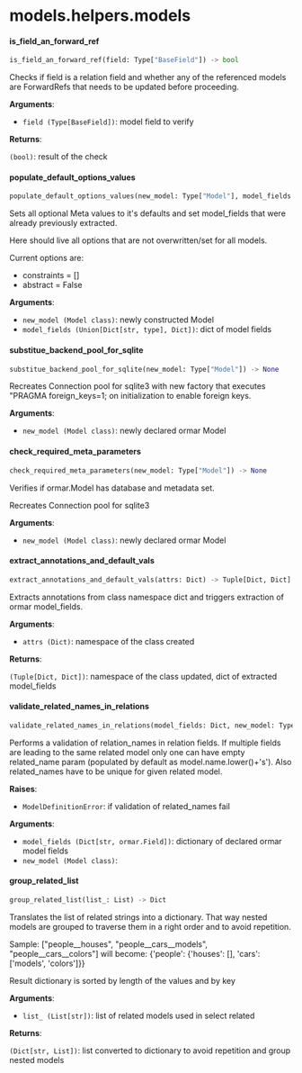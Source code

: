 <a name="models.helpers.models"></a>
# models.helpers.models

<a name="models.helpers.models.is_field_an_forward_ref"></a>
#### is\_field\_an\_forward\_ref

```python
is_field_an_forward_ref(field: Type["BaseField"]) -> bool
```

Checks if field is a relation field and whether any of the referenced models
are ForwardRefs that needs to be updated before proceeding.

**Arguments**:

- `field (Type[BaseField])`: model field to verify

**Returns**:

`(bool)`: result of the check

<a name="models.helpers.models.populate_default_options_values"></a>
#### populate\_default\_options\_values

```python
populate_default_options_values(new_model: Type["Model"], model_fields: Dict) -> None
```

Sets all optional Meta values to it's defaults
and set model_fields that were already previously extracted.

Here should live all options that are not overwritten/set for all models.

Current options are:
* constraints = []
* abstract = False

**Arguments**:

- `new_model (Model class)`: newly constructed Model
- `model_fields (Union[Dict[str, type], Dict])`: dict of model fields

<a name="models.helpers.models.substitue_backend_pool_for_sqlite"></a>
#### substitue\_backend\_pool\_for\_sqlite

```python
substitue_backend_pool_for_sqlite(new_model: Type["Model"]) -> None
```

Recreates Connection pool for sqlite3 with new factory that
executes "PRAGMA foreign_keys=1; on initialization to enable foreign keys.

**Arguments**:

- `new_model (Model class)`: newly declared ormar Model

<a name="models.helpers.models.check_required_meta_parameters"></a>
#### check\_required\_meta\_parameters

```python
check_required_meta_parameters(new_model: Type["Model"]) -> None
```

Verifies if ormar.Model has database and metadata set.

Recreates Connection pool for sqlite3

**Arguments**:

- `new_model (Model class)`: newly declared ormar Model

<a name="models.helpers.models.extract_annotations_and_default_vals"></a>
#### extract\_annotations\_and\_default\_vals

```python
extract_annotations_and_default_vals(attrs: Dict) -> Tuple[Dict, Dict]
```

Extracts annotations from class namespace dict and triggers
extraction of ormar model_fields.

**Arguments**:

- `attrs (Dict)`: namespace of the class created

**Returns**:

`(Tuple[Dict, Dict])`: namespace of the class updated, dict of extracted model_fields

<a name="models.helpers.models.validate_related_names_in_relations"></a>
#### validate\_related\_names\_in\_relations

```python
validate_related_names_in_relations(model_fields: Dict, new_model: Type["Model"]) -> None
```

Performs a validation of relation_names in relation fields.
If multiple fields are leading to the same related model
only one can have empty related_name param
(populated by default as model.name.lower()+'s').
Also related_names have to be unique for given related model.

**Raises**:

- `ModelDefinitionError`: if validation of related_names fail

**Arguments**:

- `model_fields (Dict[str, ormar.Field])`: dictionary of declared ormar model fields
- `new_model (Model class)`: 

<a name="models.helpers.models.group_related_list"></a>
#### group\_related\_list

```python
group_related_list(list_: List) -> Dict
```

Translates the list of related strings into a dictionary.
That way nested models are grouped to traverse them in a right order
and to avoid repetition.

Sample: ["people__houses", "people__cars__models", "people__cars__colors"]
will become:
{'people': {'houses': [], 'cars': ['models', 'colors']}}

Result dictionary is sorted by length of the values and by key

**Arguments**:

- `list_ (List[str])`: list of related models used in select related

**Returns**:

`(Dict[str, List])`: list converted to dictionary to avoid repetition and group nested models

